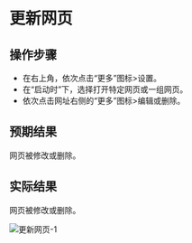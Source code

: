 # 更新网页

## 操作步骤

- 在右上角，依次点击“更多”图标>设置。
- 在“启动时”下，选择打开特定网页或一组网页。
- 依次点击网址右侧的“更多”图标>编辑或删除。

## 预期结果

网页被修改或删除。

## 实际结果

网页被修改或删除。

![更新网页-1](../img/更新网页-1.png)